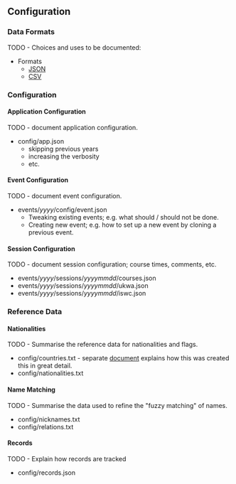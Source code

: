## Configuration

### Data Formats

TODO - Choices and uses to be documented:

- Formats
  - [JSON](https://en.wikipedia.org/wiki/JSON)
  - [CSV](https://en.wikipedia.org/wiki/Comma-separated_values)



### Configuration

#### Application Configuration

TODO - document application configuration.

- config/app.json
    - skipping previous years
    - increasing the verbosity
    - etc.



#### Event Configuration

TODO - document event configuration.

- events/*yyyy*/config/event.json
    - Tweaking existing events; e.g. what should / should not be done.
    - Creating new event; e.g. how to set up a new event by cloning a previous event.



#### Session Configuration

TODO - document session configuration; course times, comments, etc.

- events/*yyyy*/sessions/*yyyymmdd*/courses.json
- events/*yyyy*/sessions/*yyyymmdd*/ukwa.json
- events/*yyyy*/sessions/*yyyymmdd*/iswc.json



### Reference Data

#### Nationalities

TODO - Summarise the reference data for nationalities and flags.

- config/countries.txt - separate [document](countries.md) explains how this was created this in great detail.
- config/nationalities.txt



#### Name Matching

TODO - Summarise the data used to refine the "fuzzy matching" of names.

- config/nicknames.txt
- config/relations.txt



#### Records

TODO - Explain how records are tracked

- config/records.json
